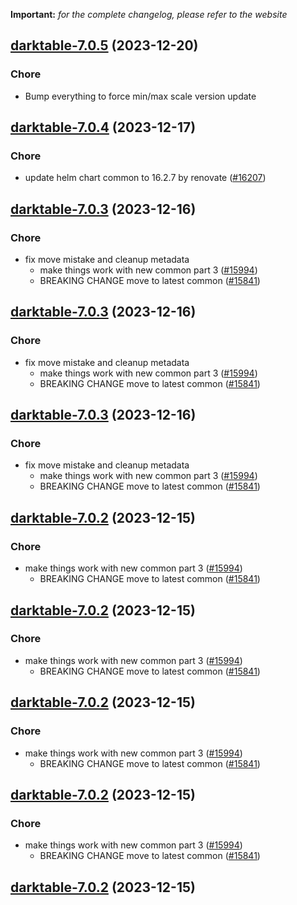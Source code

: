 **Important:**
*for the complete changelog, please refer to the website*




## [darktable-7.0.5](https://github.com/truecharts/charts/compare/darktable-7.0.4...darktable-7.0.5) (2023-12-20)

### Chore

- Bump everything to force min/max scale version update
  
  


## [darktable-7.0.4](https://github.com/truecharts/charts/compare/darktable-7.0.3...darktable-7.0.4) (2023-12-17)

### Chore

- update helm chart common to 16.2.7 by renovate ([#16207](https://github.com/truecharts/charts/issues/16207))
  
  


## [darktable-7.0.3](https://github.com/truecharts/charts/compare/darktable-6.0.3...darktable-7.0.3) (2023-12-16)

### Chore

- fix move mistake and cleanup metadata
  - make things work with new common part 3 ([#15994](https://github.com/truecharts/charts/issues/15994))
  - BREAKING CHANGE move to latest common ([#15841](https://github.com/truecharts/charts/issues/15841))
  
  


## [darktable-7.0.3](https://github.com/truecharts/charts/compare/darktable-6.0.3...darktable-7.0.3) (2023-12-16)

### Chore

- fix move mistake and cleanup metadata
  - make things work with new common part 3 ([#15994](https://github.com/truecharts/charts/issues/15994))
  - BREAKING CHANGE move to latest common ([#15841](https://github.com/truecharts/charts/issues/15841))
  
  


## [darktable-7.0.3](https://github.com/truecharts/charts/compare/darktable-6.0.3...darktable-7.0.3) (2023-12-16)

### Chore

- fix move mistake and cleanup metadata
  - make things work with new common part 3 ([#15994](https://github.com/truecharts/charts/issues/15994))
  - BREAKING CHANGE move to latest common ([#15841](https://github.com/truecharts/charts/issues/15841))
  
  


## [darktable-7.0.2](https://github.com/truecharts/charts/compare/darktable-6.0.3...darktable-7.0.2) (2023-12-15)

### Chore

- make things work with new common part 3 ([#15994](https://github.com/truecharts/charts/issues/15994))
  - BREAKING CHANGE move to latest common ([#15841](https://github.com/truecharts/charts/issues/15841))
  
  


## [darktable-7.0.2](https://github.com/truecharts/charts/compare/darktable-6.0.3...darktable-7.0.2) (2023-12-15)

### Chore

- make things work with new common part 3 ([#15994](https://github.com/truecharts/charts/issues/15994))
  - BREAKING CHANGE move to latest common ([#15841](https://github.com/truecharts/charts/issues/15841))
  
  


## [darktable-7.0.2](https://github.com/truecharts/charts/compare/darktable-6.0.3...darktable-7.0.2) (2023-12-15)

### Chore

- make things work with new common part 3 ([#15994](https://github.com/truecharts/charts/issues/15994))
  - BREAKING CHANGE move to latest common ([#15841](https://github.com/truecharts/charts/issues/15841))
  
  


## [darktable-7.0.2](https://github.com/truecharts/charts/compare/darktable-6.0.3...darktable-7.0.2) (2023-12-15)

### Chore

- make things work with new common part 3 ([#15994](https://github.com/truecharts/charts/issues/15994))
  - BREAKING CHANGE move to latest common ([#15841](https://github.com/truecharts/charts/issues/15841))
  
  


## [darktable-7.0.2](https://github.com/truecharts/charts/compare/darktable-6.0.3...darktable-7.0.2) (2023-12-15)

